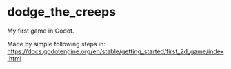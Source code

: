 # dodge_the_creeps
My first game in Godot.

Made by simple following steps in: https://docs.godotengine.org/en/stable/getting_started/first_2d_game/index.html
